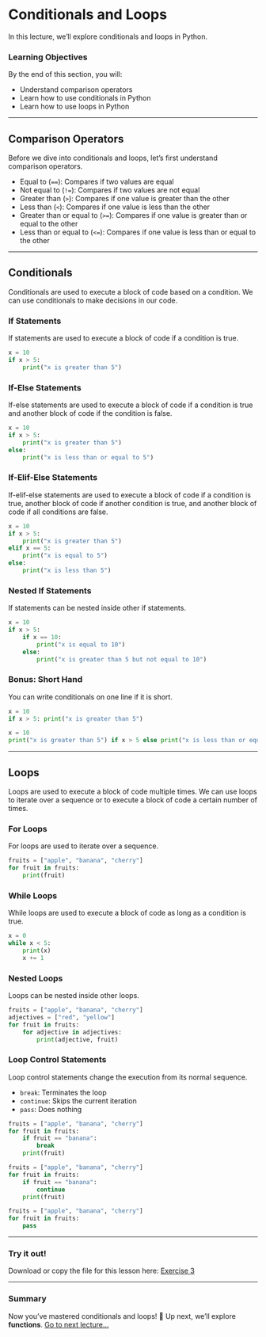 # Conditionals and Loops

In this lecture, we’ll explore conditionals and loops in Python.

### Learning Objectives
By the end of this section, you will:
- Understand comparison operators
- Learn how to use conditionals in Python
- Learn how to use loops in Python

--- 

## Comparison Operators

Before we dive into conditionals and loops, let’s first understand comparison operators.
- Equal to (`==`): Compares if two values are equal
- Not equal to (`!=`): Compares if two values are not equal
- Greater than (`>`): Compares if one value is greater than the other
- Less than (`<`): Compares if one value is less than the other
- Greater than or equal to (`>=`): Compares if one value is greater than or equal to the other
- Less than or equal to (`<=`): Compares if one value is less than or equal to the other

---

## Conditionals

Conditionals are used to execute a block of code based on a condition. We can use conditionals to make decisions in our code.

### If Statements

If statements are used to execute a block of code if a condition is true.

```python
x = 10
if x > 5:
    print("x is greater than 5")
```

### If-Else Statements

If-else statements are used to execute a block of code if a condition is true and another block of code if the condition is false.

```python
x = 10
if x > 5:
    print("x is greater than 5")
else:
    print("x is less than or equal to 5")
```

### If-Elif-Else Statements

If-elif-else statements are used to execute a block of code if a condition is true, another block of code if another condition is true, and another block of code if all conditions are false.

```python
x = 10
if x > 5:
    print("x is greater than 5")
elif x == 5:
    print("x is equal to 5")
else:
    print("x is less than 5")
```

### Nested If Statements

If statements can be nested inside other if statements.

```python
x = 10
if x > 5:
    if x == 10:
        print("x is equal to 10")
    else:
        print("x is greater than 5 but not equal to 10")
```

### Bonus: Short Hand 

You can write conditionals on one line if it is short.

```python
x = 10
if x > 5: print("x is greater than 5")
```

```python
x = 10
print("x is greater than 5") if x > 5 else print("x is less than or equal to 5")
```

---

## Loops

Loops are used to execute a block of code multiple times. We can use loops to iterate over a sequence or to execute a block of code a certain number of times.

### For Loops

For loops are used to iterate over a sequence.

```python
fruits = ["apple", "banana", "cherry"]
for fruit in fruits:
    print(fruit)
```

### While Loops

While loops are used to execute a block of code as long as a condition is true.

```python
x = 0
while x < 5:
    print(x)
    x += 1
```

### Nested Loops

Loops can be nested inside other loops.

```python
fruits = ["apple", "banana", "cherry"]
adjectives = ["red", "yellow"]
for fruit in fruits:
    for adjective in adjectives:
        print(adjective, fruit)
```

### Loop Control Statements

Loop control statements change the execution from its normal sequence.

- `break`: Terminates the loop
- `continue`: Skips the current iteration
- `pass`: Does nothing

```python
fruits = ["apple", "banana", "cherry"]
for fruit in fruits:
    if fruit == "banana":
        break
    print(fruit)
```

```python
fruits = ["apple", "banana", "cherry"]
for fruit in fruits:
    if fruit == "banana":
        continue
    print(fruit)
```

```python
fruits = ["apple", "banana", "cherry"]
for fruit in fruits:
    pass
```

---

### Try it out!
Download or copy the file for this lesson here: [Exercise 3](Practice-Code/exercise3.py)

---

### Summary
Now you’ve mastered conditionals and loops! 🎉
Up next, we’ll explore **functions**.
[Go to next lecture...](./4.-Functions.md)
